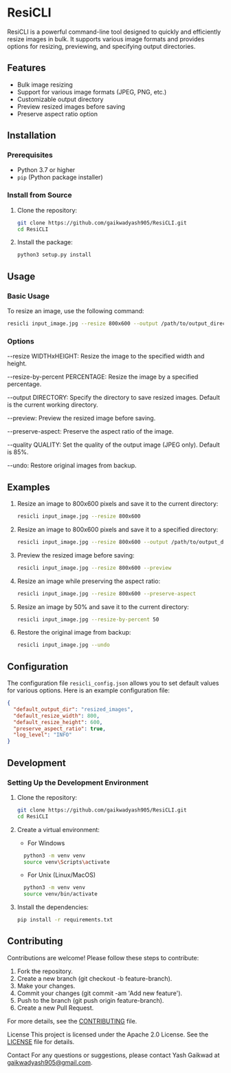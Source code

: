 # ResiCLI

ResiCLI is a powerful command-line tool designed to quickly and efficiently resize images in bulk. It supports various image formats and provides options for resizing, previewing, and specifying output directories.

## Features

- Bulk image resizing
- Support for various image formats (JPEG, PNG, etc.)
- Customizable output directory
- Preview resized images before saving
- Preserve aspect ratio option

## Installation

### Prerequisites

- Python 3.7 or higher
- `pip` (Python package installer)

### Install from Source

1. Clone the repository:

    ```bash
    git clone https://github.com/gaikwadyash905/ResiCLI.git
    cd ResiCLI
    ```

2. Install the package:

    ```bash
    python3 setup.py install
    ```

## Usage

### Basic Usage

To resize an image, use the following command:

```bash
resicli input_image.jpg --resize 800x600 --output /path/to/output_directory
```

### Options

--resize WIDTHxHEIGHT: Resize the image to the specified width and height.

--resize-by-percent PERCENTAGE: Resize the image by a specified percentage.

--output DIRECTORY: Specify the directory to save resized images. Default is the current working directory.

--preview: Preview the resized image before saving.

--preserve-aspect: Preserve the aspect ratio of the image.

--quality QUALITY: Set the quality of the output image (JPEG only). Default is 85%.

--undo: Restore original images from backup.

## Examples

1. Resize an image to 800x600 pixels and save it to the current directory:

    ```bash
    resicli input_image.jpg --resize 800x600
    ```

2. Resize an image to 800x600 pixels and save it to a specified directory:

    ```bash
    resicli input_image.jpg --resize 800x600 --output /path/to/output_directory
    ```

3. Preview the resized image before saving:

    ```bash
    resicli input_image.jpg --resize 800x600 --preview
    ```

4. Resize an image while preserving the aspect ratio:

    ```bash
    resicli input_image.jpg --resize 800x600 --preserve-aspect
    ```

5. Resize an image by 50% and save it to the current directory:

    ```bash
    resicli input_image.jpg --resize-by-percent 50
    ```

6. Restore the original image from backup:

    ```bash
    resicli input_image.jpg --undo
    ```

## Configuration

The configuration file `resicli_config.json` allows you to set default values for various options. Here is an example configuration file:

```json
{
  "default_output_dir": "resized_images",
  "default_resize_width": 800,
  "default_resize_height": 600,
  "preserve_aspect_ratio": true,
  "log_level": "INFO"
}
```

## Development

### Setting Up the Development Environment

1. Clone the repository:

    ```bash
    git clone https://github.com/gaikwadyash905/ResiCLI.git
    cd ResiCLI
    ```

2. Create a virtual environment:

    - For Windows

    ```bash
      python3 -m venv venv
      source venv\Scripts\activate
    ```

    - For Unix (Linux/MacOS)

    ```bash
      python3 -m venv venv
      source venv/bin/activate
    ```

3. Install the dependencies:

    ```bash
    pip install -r requirements.txt
    ```

## Contributing

Contributions are welcome! Please follow these steps to contribute:

1. Fork the repository.
2. Create a new branch (git checkout -b feature-branch).
3. Make your changes.
4. Commit your changes (git commit -am 'Add new feature').
5. Push to the branch (git push origin feature-branch).
6. Create a new Pull Request.

For more details, see the [CONTRIBUTING](CONTRIBUTING.md) file.

License
This project is licensed under the Apache 2.0 License. See the [LICENSE](LICENSE) file for details.

Contact
For any questions or suggestions, please contact Yash Gaikwad at <gaikwadyash905@gmail.com>.
